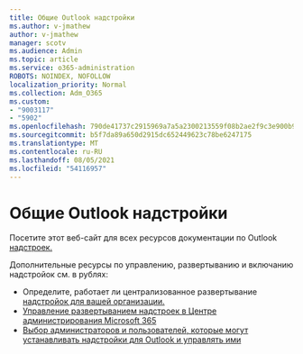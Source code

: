 ```yaml
---
title: Общие Outlook надстройки
ms.author: v-jmathew
author: v-jmathew
manager: scotv
ms.audience: Admin
ms.topic: article
ms.service: o365-administration
ROBOTS: NOINDEX, NOFOLLOW
localization_priority: Normal
ms.collection: Adm_O365
ms.custom:
- "9003117"
- "5902"
ms.openlocfilehash: 790de41737c2915969a7a5a2300213559f08b2ae2f9c3e900b96e0e25fb9c06a
ms.sourcegitcommit: b5f7da89a650d2915dc652449623c78be6247175
ms.translationtype: MT
ms.contentlocale: ru-RU
ms.lasthandoff: 08/05/2021
ms.locfileid: "54116957"
---
```

# <a name="general-outlook-add-ins-information"></a>Общие Outlook надстройки

Посетите этот веб-сайт для всех ресурсов документации по Outlook [надстроек.](https://docs.microsoft.com/office/dev/add-ins/outlook/)

Дополнительные ресурсы по управлению, развертыванию и включанию надстройок см. в рублях:

- Определите, работает ли централизованное развертывание [надстройок для вашей организации.](https://docs.microsoft.com/microsoft-365/admin/manage/centralized-deployment-of-add-ins)
- [Управление развертыванием надстроек в Центре администрирования Microsoft 365](https://docs.microsoft.com/microsoft-365/admin/manage/manage-deployment-of-add-ins)
- [Выбор администраторов и пользователей, которые могут устанавливать надстройки для Outlook и управлять ими](https://docs.microsoft.com/exchange/clients-and-mobile-in-exchange-online/add-ins-for-outlook/specify-who-can-install-and-manage-add-ins)
